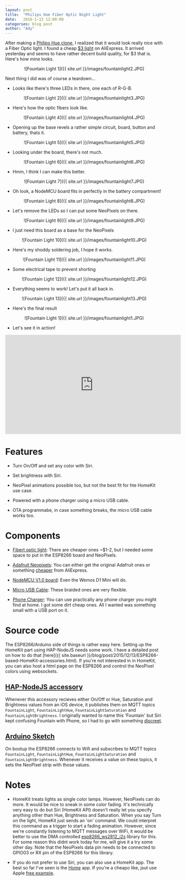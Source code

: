 ```yaml
---
layout: post
title:  "Philips Hue Fiber Optic Night Light"
date:   2016-1-13 12:00:00
categories: blog post
author: "Ady"
---
```


After making a [Philips Hue clone](https://twitter.com/Ady/status/679146825136259073), I realized that it would look really nice with a Fiber Optic light. I found a cheap [$3 light](http://www.aliexpress.com/item/Romantic-Color-Changing-Multicolor-Colorful-Fiber-Optic-Night-Light-Bar-Hotel-Decor-Decoration-Lamp/32531102478.html) on AliExpress. It arrived yesterday and seems to have rather decent build quality, for $3 that is. Here's how mine looks.

<p align="center">
![Fountain Light 1]({{ site.url }}/images/fountainlight2.JPG)
</p>

Next thing I did was of course a teardown...

- Looks like there's three LEDs in there, one each of R-G-B.

<p align="center">
![Fountain Light 2]({{ site.url }}/images/fountainlight3.JPG)
</p>

- Here's how the optic fibers look like.

<p align="center">
![Fountain Light 4]({{ site.url }}/images/fountainlight4.JPG)
</p>

- Opening up the base revels a rather simple circuit, board, button and battery, thats it.

<p align="center">
![Fountain Light 5]({{ site.url }}/images/fountainlight5.JPG)
</p>

- Looking under the board, there's not much.

<p align="center">
![Fountain Light 6]({{ site.url }}/images/fountainlight6.JPG)
</p>

- Hmm, I think I can make this better.

<p align="center">
![Fountain Light 7]({{ site.url }}/images/fountainlight7.JPG)
</p>

- Oh look, a NodeMCU board fits in perfectly in the battery compartment!

<p align="center">
![Fountain Light 8]({{ site.url }}/images/fountainlight8.JPG)
</p>

- Let's remove the LEDs so I can put some NeoPixels on there.

<p align="center">
![Fountain Light 9]({{ site.url }}/images/fountainlight9.JPG)
</p>

- I just need this board as a base for the NeoPixels

<p align="center">
![Fountain Light 10]({{ site.url }}/images/fountainlight10.JPG)
</p>

- Here's my shoddy soldering job, I hope it works.

<p align="center">
![Fountain Light 11]({{ site.url }}/images/fountainlight11.JPG)
</p>

- Some electrical tape to prevent shorting

<p align="center">
![Fountain Light 12]({{ site.url }}/images/fountainlight12.JPG)
</p>

- Everything seems to work! Let's put it all back in.

<p align="center">
![Fountain Light 13]({{ site.url }}/images/fountainlight13.JPG)
</p>

- Here's the final result 

<p align="center">
![Fountain Light 1]({{ site.url }}/images/fountainlight1.JPG)
</p>

- Let's see it in action!

<p align="center">
<iframe width="560" height="315" src="https://www.youtube.com/embed/xbOEbz2knmQ" frameborder="0" allowfullscreen></iframe>
</p>

# Features

- Turn On/Off and set any color with Siri. 

- Set brightness with Siri.  

- NeoPixel animations possible too, but not the best fit for hte HomeKit use case.

- Powered with a phone charger using a micro USB cable.

- OTA programmabe, in case something breaks, the micro USB cable works too.

# Components

- [Fibert optic light](http://www.aliexpress.com/item/Romantic-Color-Changing-Multicolor-Colorful-Fiber-Optic-Night-Light-Bar-Hotel-Decor-Decoration-Lamp/32531102478.html): There are cheaper ones ~$1-2, but I needed some space to put in the ESP8266 board and NeoPixels.

- [Adafruit Neopixels](https://www.adafruit.com/category/168): You can either get the original Adafruit ones or something [cheaper](http://www.aliexpress.com/store/all-wholesale-products/1051119.html) from AliExpress.

- [NodeMCU V1.0 board](http://www.aliexpress.com/item/New-Wireless-module-NodeMcu-Lua-WIFI-Internet-of-Things-development-board-based-ESP8266-with-pcb-Antenna/32299982691.html): Even the Wemos D1 Mini will do.

- [Micro USB Cable](http://www.aliexpress.com/item/New-3ft-1M-2M-3M-Durable-Braided-Micro-USB-Cable-Charger-Data-Sync-Cable-Cord-For/32409663663.html): These braided ones are very flexible.

- [Phone Charger](http://www.aliexpress.com/item/High-Quality-5V-2-1-1A-Dual-US-AC-Travel-USB-Wall-Charger-for-iPhone-Samsung/32319820235.html?spm=2114.01020208.3.11.ao7BlF&ws_ab_test=searchweb201556_1,searchweb201644_5_10001_10002_10005_10006_10003_10004_62,searchweb201560_8,searchweb1451318400_6150): You can use practically any phone charger you might find at home. I got some dirt cheap ones. All I wanted was something small with a USB port on it.


# Source code

The ESP8266/Arduino side of things is rather easy here. Setting up the HomeKit part using HAP-NodeJS needs some work. I have a detailed post on how to do that [here]({{ site.baseurl }}/blog/post/2015/12/13/ESP8266-based-HomeKit-accessories.html). If you're not interested in in HomeKit, you can also host a html page on the ESP8266 and control the NeoPixel colors using websockets.

## [HAP-NodeJS accessory](https://github.com/AdySan/HAP-NodeJS/blob/master/accessories/Fountain_accessory.js)

Whenever this accessory recieves either On/Off or Hue, Saturation and Brightness values from an iOS device, it publishes them on MQTT topics `FountainLight`, `FountainLightHue`, `FountainLightSaturation` and `FountainLightBrightness`. I originally wanted to name this 'Fountain' but Siri kept confusing Fountain with Phone, so I had to go with something [discreet](https://github.com/AdySan/HAP-NodeJS/blob/master/accessories/Fountain_accessory.js#L87).

## [Arduino Sketch](https://gist.github.com/AdySan/bd23f7be5ca5a6a4563f)

On bootup the ESP8266 connects to Wifi and subscribes to MQTT topics `FountainLight`, `FountainLightHue`, `FountainLightSaturation` and `FountainLightBrightness`. Whenever it receives a value on these topics, it sets the NeoPixel strip with those values.  

# Notes

- HomeKit treats lights as single color lamps. However, NeoPixels can do more. It would be nice to sneak in some color fading. It's technically very easy to do but Siri (HomeKit API) doesn't really let you specify anything other than Hue, Brightness and Saturation. When you say Turn on the light, HomeKit just sends an 'on' command. We could interpret this command as a trigger to start a fading animation. However, since we're constantly listening to MQTT messages over WiFi, it would be better to use the DMA controlled [esp8266_ws2812_i2s](https://github.com/JoDaNl/esp8266_ws2812_i2s) library for this. For some reason this didnt work today for me, will give it a try some other day. Note that the NeoPixels data pin needs to be connected to GPIO03 or RX pin of the ESP8266 for this library.

- If you do not prefer to use Siri, you can also use a HomeKit app. The best so far I've seen is the [Home](http://selfcoded.com/home/) app. If you're a cheapo like, jsut use Apple [free example](https://developer.apple.com/library/ios/samplecode/HomeKitCatalog/Introduction/Intro.html). 